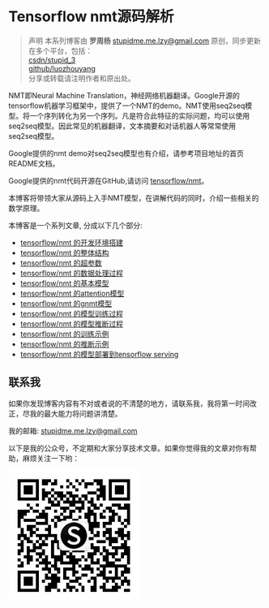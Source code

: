 # Tensorflow nmt源码解析  
> 声明
> 本系列博客由 **罗周杨** [stupidme.me.lzy@gmail.com](mailto:stupidme.me.lzy@gmail.com) 原创，同步更新在多个平台，包括：  
> [csdn/stupid_3](http://blog.csdn.net/stupid_3/article/details/78956470)  
> [github/luozhouyang](https://github.com/luozhouyang/csdn-blogs/blob/master/tensorflow_nmt/tensorflow_nmt_index.md)  
> 分享或转载请注明作者和原出处。　　


NMT即Neural Machine Translation，神经网络机器翻译。Google开源的tensorflow机器学习框架中，提供了一个NMT的demo。NMT使用seq2seq模型。将一个序列转化为另一个序列。凡是符合此特征的实际问题，均可以使用seq2seq模型。因此常见的机器翻译，文本摘要和对话机器人等常常使用seq2seq模型。  

Google提供的nmt demo对seq2seq模型也有介绍，请参考项目地址的首页README文档。

Google提供的nmt代码开源在GitHub,请访问 [tensorflow/nmt](https://github.com/tensorflow/nmt)。  

本博客将带领大家从源码上入手NMT模型，在讲解代码的同时，介绍一些相关的数学原理。  

本博客是一个系列文章, 分成以下几个部分:  

* [tensorflow/nmt 的开发环境搭建](tensorflow_nmt_env_with_docker.md)  
* [tensorflow/nmt 的整体结构](tensorflow_nmt_arch.md)  
* [tensorflow/nmt 的超参数](tensorflow_nmt_hparams.md)    
* [tensorflow/nmt 的数据处理过程](tensorflow_nmt_dataset_process.md)  
* [tensorflow/nmt 的基本模型](tensorflow_nmt_standard_model.md)  
* [tensorflow/nmt 的attention模型](tensorflow_nmt_attention_model.md)  
* [tensorflow/nmt 的gnmt模型](tensorflow_nmt_gnmt_model.md)  
* [tensorflow/nmt 的模型训练过程](tensorflow_nmt_training_process.md)  
* [tensorflow/nmt 的模型推断过程](tensorflow_nmt_inference_process.md)    
* [tensorflow/nmt 的训练示例](tensorflow_nmt_training_example.md)    
* [tensorflow/nmt 的推断示例](tensorflow_nmt_inference_example.md)    
* [tensorflow/nmt 的模型部署到tensorflow serving](tensorflow_nmt_serve_models_by_serving.md)    

## 联系我  
如果你发现博客内容有不对或者说的不清楚的地方，请联系我，我将第一时间改正，尽我的最大能力将问题讲清楚。  
 
我的邮箱: [stupidme.me.lzy@gmail.com](mailto:stupidme.me.lzy@gmail.com)  

以下是我的公众号，不定期和大家分享技术文章。如果你觉得我的文章对你有帮助，麻烦关注一下哟：

![stupidmedotme](wechat_gzh_code_8.jpg)  
